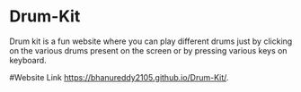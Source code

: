# Drum-Kit
Drum kit is a fun website where you can play different drums just by clicking on the various drums present on the screen or by pressing various keys on keyboard.

#Website Link
https://bhanureddy2105.github.io/Drum-Kit/.
